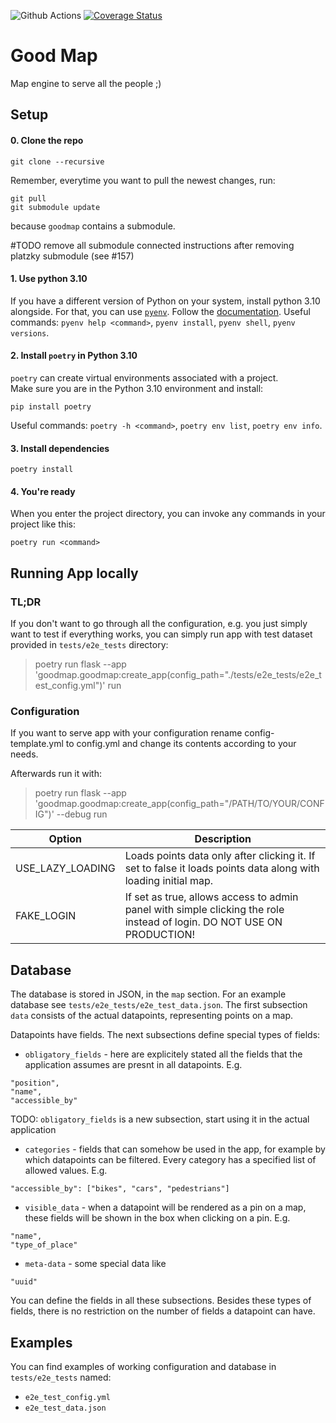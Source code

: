![Github Actions](https://github.com/problematy/goodmap/actions/workflows/tests.yml/badge.svg?event=push&branch=main)
[![Coverage Status](https://coveralls.io/repos/github/Problematy/goodmap/badge.png)](https://coveralls.io/github/Problematy/goodmap)

# Good Map

Map engine to serve all the people ;) 

## Setup

#### 0. Clone the repo
```
git clone --recursive
```
Remember, everytime you want to pull the newest changes, run:
```
git pull
git submodule update
```
because `goodmap` contains a submodule.

#TODO remove all submodule connected instructions after removing platzky submodule (see #157)

#### 1. Use python 3.10
If you have a different version of Python on your system, install python 3.10 alongside. For that, you can use [`pyenv`](https://github.com/pyenv/pyenv). Follow the [documentation](https://github.com/pyenv/pyenv?tab=readme-ov-file#installation). Useful commands: `pyenv help <command>`, `pyenv install`, `pyenv shell`, `pyenv versions`.

#### 2. Install `poetry` in Python 3.10
`poetry` can create virtual environments associated with a project. \
Make sure you are in the Python 3.10 environment and install:
```
pip install poetry
```
Useful commands: `poetry -h <command>`, `poetry env list`, `poetry env info`.

#### 3. Install dependencies
```
poetry install
```

#### 4. You're ready

When you enter the project directory, you can invoke any commands in your project like this:
```
poetry run <command>
```

## Running App locally

### TL;DR
If you don't want to go through all the configuration, e.g. you just simply want to test if everything works,
you can simply run app with test dataset provided in `tests/e2e_tests` directory:

> poetry run flask --app 'goodmap.goodmap:create_app(config_path="./tests/e2e_tests/e2e_test_config.yml")' run

### Configuration

If you want to serve app with your configuration rename config-template.yml to config.yml and change its contents according to your needs.

Afterwards run it with:
> poetry run flask --app 'goodmap.goodmap:create_app(config_path="/PATH/TO/YOUR/CONFIG")' --debug run


| Option           | Description                                                                                                            |
|------------------|------------------------------------------------------------------------------------------------------------------------|
| USE_LAZY_LOADING | Loads points data only after clicking it. If set to false it loads points data along with loading initial map.         |
| FAKE_LOGIN       | If set as true, allows access to admin panel with simple clicking the role instead of login. DO NOT USE ON PRODUCTION! |

## Database

The database is stored in JSON, in the `map` section. For an example database see `tests/e2e_tests/e2e_test_data.json`. The first subsection `data` consists of the actual datapoints, representing points on a map.

Datapoints have fields. The next subsections define special types of fields:
- `obligatory_fields` - here are explicitely stated all the fields that the application assumes are presnt in all datapoints. E.g.
```
"position",
"name",
"accessible_by"
```
TODO: `obligatory_fields` is a new subsection, start using it in the actual application
- `categories` - fields that can somehow be used in the app, for example by which datapoints can be filtered. Every category has a specified list of allowed values. E.g.
```
"accessible_by": ["bikes", "cars", "pedestrians"]
```
- `visible_data` - when a datapoint will be rendered as a pin on a map, these fields will be shown in the box when clicking on a pin. E.g.
```
"name",
"type_of_place"
```
- `meta-data` - some special data like 
```
"uuid"
```

You can define the fields in all these subsections. Besides these types of fields, there is no restriction on the number of fields a datapoint can have.

## Examples

You can find examples of working configuration and database in `tests/e2e_tests` named:
- `e2e_test_config.yml`
- `e2e_test_data.json`



